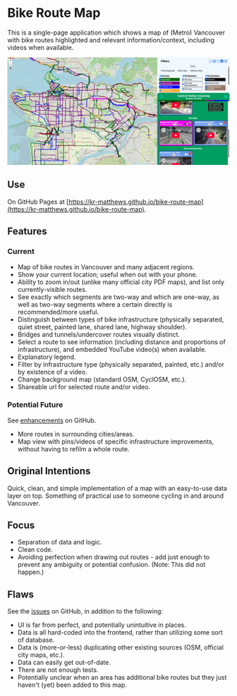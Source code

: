 # Bike Route Map

This is a single-page application which shows a map of (Metro) Vancouver with bike routes highlighted and relevant information/context, including videos when available.

![Screenshot](public/preview.png)

## Use

On GitHub Pages at [https://kr-matthews.github.io/bike-route-map](https://kr-matthews.github.io/bike-route-map).

## Features

### Current

- Map of bike routes in Vancouver and many adjacent regions.
- Show your current location; useful when out with your phone.
- Ability to zoom in/out (unlike many official city PDF maps), and list only currently-visible routes.
- See exactly which segments are two-way and which are one-way, as well as two-way segments where a certain directly is recommended/more useful.
- Distinguish between types of bike infrastructure (physically separated, quiet street, painted lane, shared lane, highway shoulder).
- Bridges and tunnels/undercover routes visually distinct.
- Select a route to see information (including distance and proportions of infrastructure), and embedded YouTube video(s) when available.
- Explanatory legend.
- Filter by infrastructure type (physically separated, painted, etc.) and/or by existence of a video.
- Change background map (standard OSM, CyclOSM, etc.).
- Shareable url for selected route and/or video.

### Potential Future

See [enhancements](https://github.com/kr-matthews/bike-route-map/issues?q=is%3Aissue+is%3Aopen+label%3Aenhancement) on GitHub.

- More routes in surrounding cities/areas.
- Map view with pins/videos of specific infrastructure improvements, without having to refilm a whole route.

## Original Intentions

Quick, clean, and simple implementation of a map with an easy-to-use data layer on top. Something of practical use to someone cycling in and around Vancouver.

## Focus

- Separation of data and logic.
- Clean code.
- Avoiding perfection when drawing out routes - add just enough to prevent any ambiguity or potential confusion. (Note: This did not happen.)

## Flaws

See the [issues](https://github.com/kr-matthews/bike-route-map/issues) on GitHub, in addition to the following:

- UI is far from perfect, and potentially unintuitive in places.
- Data is all hard-coded into the frontend, rather than utilizing some sort of database.
- Data is (more-or-less) duplicating other existing sources (OSM, official city maps, etc.).
- Data can easily get out-of-date.
- There are not enough tests.
- Potentially unclear when an area has additional bike routes but they just haven't (yet) been added to this map.
